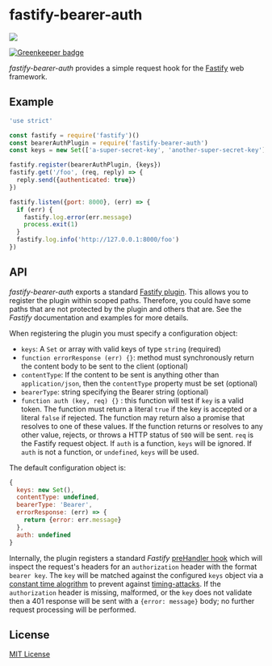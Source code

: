 # fastify-bearer-auth

![](https://github.com/fastify/fastify-bearer-auth/workflows/CI%20workflow/badge.svg)

[![Greenkeeper badge](https://badges.greenkeeper.io/fastify/fastify-bearer-auth.svg)](https://greenkeeper.io/)

*fastify-bearer-auth* provides a simple request hook for the [Fastify][fastify]
web framework.

[fastify]: https://fastify.io/

## Example

```js
'use strict'

const fastify = require('fastify')()
const bearerAuthPlugin = require('fastify-bearer-auth')
const keys = new Set(['a-super-secret-key', 'another-super-secret-key'])

fastify.register(bearerAuthPlugin, {keys})
fastify.get('/foo', (req, reply) => {
  reply.send({authenticated: true})
})

fastify.listen({port: 8000}, (err) => {
  if (err) {
    fastify.log.error(err.message)
    process.exit(1)
  }
  fastify.log.info('http://127.0.0.1:8000/foo')
})
```

## API

*fastify-bearer-auth* exports a standard [Fastify plugin][fplugin]. This allows
you to register the plugin within scoped paths. Therefore, you could have some
paths that are not protected by the plugin and others that are. See the *Fastify*
documentation and examples for more details.

When registering the plugin you must specify a configuration object:

* `keys`: A `Set` or array with valid keys of type `string` (required)
* `function errorResponse (err) {}`: method must synchronously return the content body to be
sent to the client (optional)
* `contentType`: If the content to be sent is anything other than
`application/json`, then the `contentType` property must be set (optional)
* `bearerType`: string specifying the Bearer string (optional)
* `function auth (key, req) {}` : this function will test if `key` is a valid token.
   The function must return a literal `true` if the key is accepted or a literal
   `false` if rejected. The function may return also a promise that resolves to
   one of these values. If the function returns or resolves to any other value,
   rejects, or throws a HTTP status of `500` will be sent. `req` is the Fastify
   request object. If `auth` is a function, `keys` will be ignored. If `auth` is
   not a function, or `undefined`, `keys` will be used.

The default configuration object is:

  ```js
  {
    keys: new Set(),
    contentType: undefined,
    bearerType: 'Bearer',
    errorResponse: (err) => {
      return {error: err.message}
    },
    auth: undefined
  }
  ```

Internally, the plugin registers a standard *Fastify* [preHandler hook][prehook]
which will inspect the request's headers for an `authorization` header with the
format `bearer key`. The `key` will be matched against the configured `keys`
object via a [constant time alogrithm](https://en.wikipedia.org/wiki/Time_complexity#Constant_time) to prevent against [timing-attacks](https://snyk.io/blog/node-js-timing-attack-ccc-ctf/). If the `authorization` header is missing,
malformed, or the `key` does not validate then a 401 response will be sent with
a `{error: message}` body; no further request processing will be performed.

[fplugin]: https://github.com/fastify/fastify/blob/master/docs/Plugins.md
[prehook]: https://github.com/fastify/fastify/blob/master/docs/Hooks.md

## License

[MIT License](http://jsumners.mit-license.org/)
